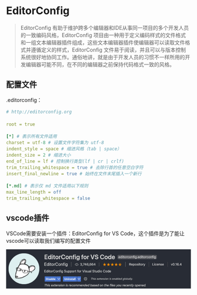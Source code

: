 # EditorConfig

> EditorConfig 有助于维护跨多个编辑器和IDE从事同一项目的多个开发人员的一致编码风格，EditorConfig 项目由一种用于定义编码样式的文件格式和一组文本编辑器插件组成，这些文本编辑器插件使编辑器可以读取文件格式并遵循定义的样式，EditorConfig 文件易于阅读，并且可以与版本控制系统很好地协同工作。通俗地讲，就是由于开发人员的习惯不一样所用的开发编辑器可能不同，在不同的编辑器之前保持代码格式一致的风格。

## 配置文件

.editorconfig：

``` yaml
# http://editorconfig.org

root = true

[*] # 表示所有文件适用
charset = utf-8 # 设置文件字符集为 utf-8
indent_style = space # 缩进风格（tab | space）
indent_size = 2 # 缩进大小
end_of_line = lf # 控制换行类型(lf | cr | crlf)
trim_trailing_whitespace = true # 去除行首的任意空白字符
insert_final_newline = true # 始终在文件末尾插入一个新行

[*.md] # 表示仅 md 文件适用以下规则
max_line_length = off
trim_trailing_whitespace = false
```

## vscode插件

VSCode需要安装一个插件：EditorConfig for VS Code，这个插件是为了能让vscode可以读取我们编写的配置文件

![image-20210722215138665](https://raw.githubusercontent.com/ilmangoi/imgRepo/main/img/008i3skNgy1gsq2gh989yj30pj05ggmb.jpg)
